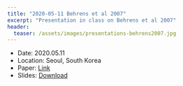 ```yaml
---
title: "2020-05-11 Behrens et al 2007"
excerpt: "Presentation in class on Behrens et al 2007"
header:
  teaser: /assets/images/presentations-behrens2007.jpg
---
```

- Date: 2020.05.11
- Location: Seoul, South Korea
- Paper: [Link](https://doi.org/10.1038/nn1954)
- Slides: [Download](/assets/pdfs/present-behrens2007.pdf)
